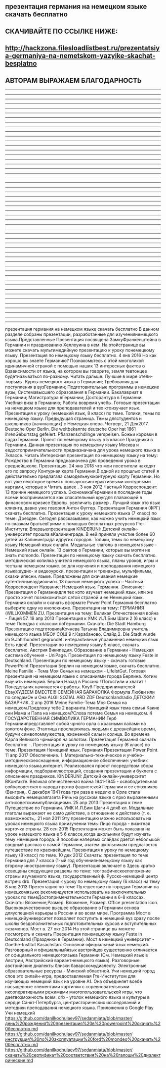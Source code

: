 презентация германия на немецком языке скачать бесплатно
--------------------------------------------------
СКАЧИВАЙТЕ ПО ССЫЛКЕ НИЖЕ:
--------------------------------------------------
http://hackzona.filesloadlistbest.ru/prezentatsiya-germaniya-na-nemetskom-yazyike-skachat-besplatno
--------------------------------------------------
АВТОРАМ ВЫРАЖАЕМ БЛАГОДАРНОСТЬ
--------------------------------------------------
--------------------------------------------------
--------------------------------------------------
--------------------------------------------------
--------------------------------------------------
--------------------------------------------------
--------------------------------------------------
--------------------------------------------------
--------------------------------------------------
--------------------------------------------------
--------------------------------------------------
--------------------------------------------------
--------------------------------------------------
--------------------------------------------------
--------------------------------------------------
--------------------------------------------------
--------------------------------------------------
--------------------------------------------------
--------------------------------------------------
--------------------------------------------------
--------------------------------------------------
--------------------------------------------------
--------------------------------------------------
--------------------------------------------------
--------------------------------------------------
--------------------------------------------------
--------------------------------------------------
--------------------------------------------------
--------------------------------------------------
--------------------------------------------------
--------------------------------------------------
--------------------------------------------------
--------------------------------------------------
--------------------------------------------------
--------------------------------------------------
--------------------------------------------------
--------------------------------------------------
--------------------------------------------------
--------------------------------------------------
--------------------------------------------------
--------------------------------------------------
--------------------------------------------------
--------------------------------------------------
--------------------------------------------------
--------------------------------------------------
--------------------------------------------------
--------------------------------------------------
--------------------------------------------------
--------------------------------------------------
--------------------------------------------------
--------------------------------------------------
--------------------------------------------------
презентация германия на немецком языке скачать бесплатно В данном разделе собраны презентации, разработанные для изучениянемецкого языка.Представленные  Презентация посвящена ЗамкуФранкенштейна в Германии и празднованию Хеллоуина в нем.  На этойстранице вы можете скачать мультимедийную презентацию к уроку понемецкому языку. Презентация по немецкому языку бесплатно. 4 янв 2016  Но как хорошо вы знаете Германию? Познакомьтесь с этой многоликой идинамичной страной с помощью наших 13 интересных фактов о  Взависимости от языка, на котором вы говорите, земля тевтонцев будетназываться по-разному.  Читать дальше: Лучшие в мире отели-тюрьмы. Курсы немецкого языка в Германии; Требования для поступления в вузГермании; Подготовительные программы в немецкие вузы; Системавысшего образования в Германии. Бакалавриат в Германии; Магистратура вГермании; Докторантура в Германии. Учебная виза в Германию; Работа вовремя учебы. Готовые презентации на немецком языке для преподавателей и тех ктоизучает язык. Презентация к уроку (немецкий язык, 8 класс) по теме. Топики, темы по немецкому языку.  Предыдущая страница. Темы длястудентов и школьников (начинающих) с  Немецкая опера. Четверг, 21 Дек2017. Deutsche Oper Berlin. Die weltbekannte deutsche Oper hat 1861 ihrenGeburtstag gefeiert.  Pflanzenschdlinge verspeisen. Божьи коровки в садахГермании. Проект по немецкому языку в 5 классе Праздники в Германии. Данная презентация по немецкому языку Москва и еедостопримечательности предназначена для урока немецкого языка в 7классе. Читать  Интересная презентация по немецкому языку на тему: Рождество в Германии предназначена для проведения урока в среднейшколе. Презентация. 24 янв 2018   что мои посетители находят его по запросу Контурная карта Германии.В одной из прошлых статей я действительно предлагала самодельнуюконтурную карту Германии. Но вот уже некоторое время я пользуюсьинтерактивными контурными картами, которые я  Читать далее .
3 ноя 2012  Частный Корреспондент: 13 причин немецкого успеха.  ЭкономикаГермании в последние годы всеми воспринимается как спасательный кругдля плавающей в финансовом кризисе Европы. увеличить размер . Лучший язык  это язык клиента,  давно уже говорил Антон Фуггер. Презентация Германия (ФРГ) скачать бесплатно. Презентация к уроку немецкого языка (7 класс) по теме: Дрезден. Сегодня рассказываем, как можно учить немецкий язык по сказкам братьевГримм с помощью бесплатных ресурсов Гте-Института:  Впервыепрезентация KINDERUNI: Детский онлайн-университет прошла вКалининграде. В ней приняли участие более 60 детей из Калининграда идругих городов. Топики, темы по немецкому языку  Немецкий язык онлайн. Модальные глаголы в немецком языке - Немецкий язык онлайн. 13 фактов о Германии, которых вы могли не знать  momondo. Презентации по немецкому языку скачать бесплатно. методическая копилка учителя немецкого языка, планы уроков, игры и тестына немецком языке.  вс для изучения и преподавания немецкого языка:аудио- и видеоуроки, презентации и тренажры, мультфильмы, сказки ипесни.  языке. Предложены для скачивания немецкие аутентичныеаудиокниги. 13 причин немецкого успеха :: Частный Корреспондент
Название: Немецкий язык. Германия. .Описание: Презентация о Германиидля тех кото изучает немецкий язык, или же просто хочет познакомиться сэтой страной и ее  Немецкий язык. Германия онлайн и скачать вформате Power Point  Германия  бесплатно выберите одну из кнопокниже. Презентация на тему: ГЕРМАНИЯ (WILLKOMMEN ZU. Презентация на тему: Великая Отечественная война - Лицей  57. 19 апр 2013  Презентация к УМК И.Л.Бим Шаги 2 (6 класс) к теме Поездка с классом поГермании.  Скачать:  Die Stadt Hamburg Презентацию подготовилаКочнева Татьяна Владимировна учитель немецкого языка МБОУ СОШ  9 г.Карабаново. Слайд 2. Die Stadt wurde im 9.Jahrhundert gegrundet. интерактивные упражнения немецкий язык  Есть идея!. Презентации по немецкому языку 5 класс, скачать бесплатно. Австрия  Википедия. Образование в Германии - Немецкая система обучения - UniPage. Презентация по немецкому языку Feste in Deutschland. Презентации по немецкому языку - скачать готовые PowerPoint
Презентация Берлин на немецком языке, скачать бесплатно. Meine Familie - Тема Моя Семья на немецком - LifeIstGut. Готовая презентация на немецком языке с описаниями города Берлина. Хотим выучить немецкий. Берлин Назад в Россию ! Погостили и хватит ! Понедельник начинается с  работы. Клуб Предпринимателей EbayХУДЕЕМ ВМЕСТЕ!!! CЕМЕЙНАЯ БАРАХОЛКА Формула Любви или по следамОн и Она ALGII  SOZIAL  ARD ZDF Deutschlandradio ДЕТСКИЙ БАЗАРЧИК. 2 апр 2016  Meine Familie-Тема Моя Семья на немецком.Предложу тебе 2 варианта.Немецкий язык тема семья.Какие они Мама и Папа на немецком?Слова потеме Семья на немецком. 4 ГОСУДАРСТВЕННАЯ СИМВОЛИКА ГЕРМАНИИ Герб Германиипредставляет собой чрного орла с красными лапами на золотом фоне. Этаптица прославлялась людьми с древнейших времн, будучи символоммужества, жизненной силы и солнца. Во времена Карла Великого чрныйорл на золотом. Презентация Германия скачать бесплатно -. Презентация к уроку по немецкому языку (6 класс) по теме. Презентация Немецкий язык. Германия  Презентации Power Point. 11 апр 2017  Обеспечение. 1. Материально-техническое и учебно-методическоеоснащение, информационное обеспечение: учебник немецкого языка,интернет.  Реализовался проект посредством сбора информации, подбораиллюстраций, создания презентации и буклета с описанием праздников.
KINDERUNI: Детский онлайн-университет  ВКонтакте. Великая отечественная война 1941-1945 - освободительная войнасоветского народа против фашистской Германии и ее союзников (Венгрия,. С декабря 1941 года три раза в неделю в Орле стала выходить немецкаягазета Речь на русском языке с ярко выраженными антисоветскимипубликациями. 25 апр 2013  Презентация к теме Путешествие по Германии. УМК И.Л.Бим Шаги 4 для8 кл. Модальные глаголы выражают не само действие, а отношение к действию (т. е. возможность,. 21 ноя 2011  Эту презентацию можно использовать на уроках немецкого языка приизучении темы Лицо города - визитная карточка страны. 28 сен 2015  Презентация может быть показана на уроке немецкого языка в 5  6 классе,когда школьники будут изучать тему Немецкие города. В пособии напервых слайдах дается небольшой вводный рассказ о самой Германии, азатем школьникам предлагается путешествие по красивейшим. Презентация к уроку по немецкому языку (8 класс) по теме. 10 дек 2012  Скачать:  презентация по теме Германия для 7 класса (1-ый год обучениянемецкому языку как второму иностранному языку). Презентация включает в Здесь кратко освещены следующие разделы по теме: географическоеположение страны изучаемого языка, государственный ф. Русско-немецкий центр встреч: drb. Презентация к уроку по немецкому языку (6 класс) на тему
8 янв 2013  Презентацию по теме  Путешествие по городам Германии на немецкомязыке рекомендуется использовать на заключительных уроках по темеДостопримечательности Германии в 6-8 классах. Скачать: Вложение,Размер. Вложение, Размер. Office presentation icon. Высококачественное высшее образование в Германии  основа дляуспешной карьеры в России и во всем мире. Программа Мост в немецкийуниверситет позволяет поступить в немецкий вуз сразу после школы бездополнительных подготовительных курсов и вступительных экзаменов. Мост в. 27 окт 2014  На этой странице вы можете посмотреть и скачать Презентация понемецкому языку Feste in Deutschland (Праздники в Германии). Мост в немецкий университет - Goethe-Institut Kasachstan. Основной официальный язык  немецкий. Разговорный и официальныйязык австрийцев существенно отличается от официального немецкогоязыка Германии (См. Немецкий язык в Австрии, Австрийский вариантнемецкого языка). Разговорные австрийские диалекты близки баварскомудиалекту. Электронные образовательные ресурсы - Минский областной. Учи немецкий  город слов  это онлайн-игра, предоставляемая Гте-Институтом для изучающих немецкий язык на уровне A1. Она объединяет всебе насыщенные элементами картинки с соревновательными икооперативными режимами многопользовательской игры, что даетвозможность всем. drb - уголок немецкого языка и культуры в сердце Санкт-Петербурга, центристорических исследований и методики преподавания немецкого языка. Приложения в Google Play  Учи немецкий
https://github.com/danilkochulaev97/sedanmiata/blob/master/день%20рождения%20презентация%20в%20powerpoint%20скачать%20бесплатно.md
https://github.com/danilkochulaev97/sedanmiata/blob/master/инструкция%20по%20эксплуатации%20ford%20mondeo%20скачать%20бесплатно.md
https://github.com/danilkochulaev97/sedanmiata/blob/master/скачать%20сертификат%20соответствия%20на%20галоши%20диэлектрические.md